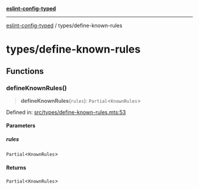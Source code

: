 [**eslint-config-typed**](../README.md)

---

[eslint-config-typed](../README.md) / types/define-known-rules

# types/define-known-rules

## Functions

### defineKnownRules()

> **defineKnownRules**(`rules`): `Partial`\<`KnownRules`\>

Defined in: [src/types/define-known-rules.mts:53](https://github.com/noshiro-pf/eslint-config-typed/blob/main/src/types/define-known-rules.mts#L53)

#### Parameters

##### rules

`Partial`\<`KnownRules`\>

#### Returns

`Partial`\<`KnownRules`\>
